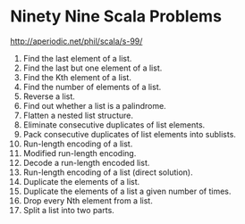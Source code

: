 Ninety Nine Scala Problems
=============

http://aperiodic.net/phil/scala/s-99/

1. Find the last element of a list.
2. Find the last but one element of a list.
3. Find the Kth element of a list.
4. Find the number of elements of a list.
5. Reverse a list.
6. Find out whether a list is a palindrome.
7. Flatten a nested list structure.
8. Eliminate consecutive duplicates of list elements.
9. Pack consecutive duplicates of list elements into sublists.
10. Run-length encoding of a list.
11. Modified run-length encoding.
12. Decode a run-length encoded list.
13. Run-length encoding of a list (direct solution).
14. Duplicate the elements of a list.
15. Duplicate the elements of a list a given number of times.
16. Drop every Nth element from a list.
17. Split a list into two parts.